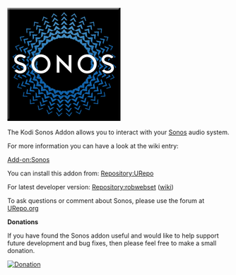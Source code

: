 ![Sonos](icon.png)

The Kodi Sonos Addon allows you to interact with your [Sonos](http://www.sonos.com/) audio system.

For more information you can have a look at the wiki entry:

[Add-on:Sonos](https://github.com/robwebset/script.sonos/wiki)

You can install this addon from: [Repository:URepo](http://www.urepo.org/)

For latest developer version: [Repository:robwebset](https://github.com/robwebset/repository.robwebset/blob/master/repos/repository.robwebset/repository.robwebset-1.0.0.zip) ([wiki](https://github.com/robwebset/repository.robwebset/wiki))

To ask questions or comment about Sonos, please use the forum at [URepo.org](http://www.urepo.org/forum/viewtopic.php?t=1751)

__Donations__

If you have found the Sonos addon useful and would like to help support future development and bug fixes, then please feel free to make a small donation.

[![Donation](https://www.paypalobjects.com/en_GB/i/btn/btn_donate_SM.gif)](https://www.paypal.com/cgi-bin/webscr?cmd=_s-xclick&hosted_button_id=B6N5B293FUBP4)
